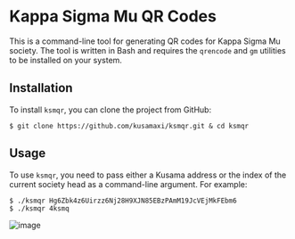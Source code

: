 # Kappa Sigma Mu QR Codes

This is a command-line tool for generating QR codes for Kappa Sigma Mu society. The tool is written in Bash and requires the `qrencode` and `gm` utilities to be installed on your system.

## Installation

To install `ksmqr`, you can clone the project from GitHub:
```
$ git clone https://github.com/kusamaxi/ksmqr.git & cd ksmqr
```
## Usage

To use `ksmqr`, you need to pass either a Kusama address or the index of the current society head as a command-line argument. For example:
```
$ ./ksmqr Hg6Zbk4z6Uirzz6Nj28H9XJN85EBzPAmM19JcVEjMkFEbm6
$ ./ksmqr 4ksmq
```
![image](https://user-images.githubusercontent.com/15621959/220332893-4d7a1d54-2acf-47e8-afd0-150b738f4857.png)
